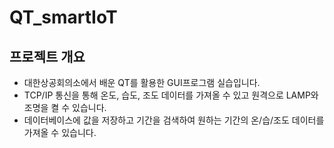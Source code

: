 # QT_smartIoT
## 프로젝트 개요
- 대한상공회의소에서 배운 QT를 활용한 GUI프로그램 실습입니다.
- TCP/IP 통신을 통해 온도, 습도, 조도 데이터를 가져올 수 있고 원격으로 LAMP와 조명을 켤 수 있습니다.
- 데이터베이스에 값을 저장하고 기간을 검색하여 원하는 기간의 온/습/조도 데이터를 가져올 수 있습니다.
